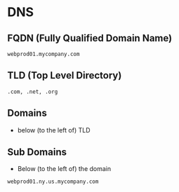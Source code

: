 # DNS

## FQDN (Fully Qualified Domain Name)

`webprod01.mycompany.com`

## TLD (Top Level Directory)

`.com, .net, .org`

## Domains

- below (to the left of) TLD

## Sub Domains

- Below (to the left of) the domain

`webprod01.ny.us.mycompany.com`